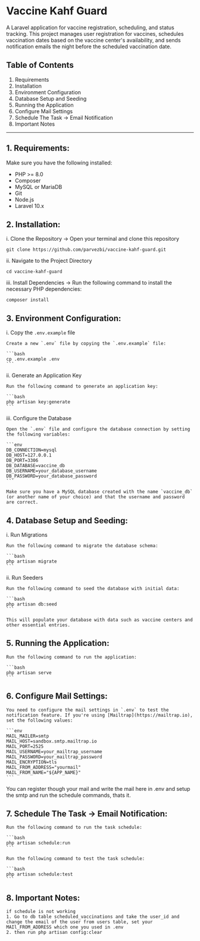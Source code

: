 # Vaccine Kahf Guard

A Laravel application for vaccine registration, scheduling, and status tracking. This project manages user registration for vaccines, schedules vaccination dates based on the vaccine center's availability, and sends notification emails the night before the scheduled vaccination date.

## Table of Contents

1. Requirements
2. Installation
3. Environment Configuration
4. Database Setup and Seeding
5. Running the Application
6. Configure Mail Settings
7. Schedule The Task -> Email Notification
8. Important Notes

---

## 1. **Requirements**:

Make sure you have the following installed:

- PHP >= 8.0
- Composer
- MySQL or MariaDB
- Git
- Node.js
- Laravel 10.x

## 2. **Installation**:

i. Clone the Repository -> Open your terminal and clone this repository

    git clone https://github.com/parvezbi/vaccine-kahf-guard.git


ii. Navigate to the Project Directory

    cd vaccine-kahf-guard

iii. Install Dependencies -> Run the following command to install the necessary PHP dependencies:

    composer install

## 3. **Environment Configuration**:

i. Copy the `.env.example` file

    Create a new `.env` file by copying the `.env.example` file:

    ```bash
    cp .env.example .env
    ```

ii. Generate an Application Key

    Run the following command to generate an application key:

    ```bash
    php artisan key:generate
    ```

iii. Configure the Database

    Open the `.env` file and configure the database connection by setting the following variables:

    ```env
    DB_CONNECTION=mysql
    DB_HOST=127.0.0.1
    DB_PORT=3306
    DB_DATABASE=vaccine_db
    DB_USERNAME=your_database_username
    DB_PASSWORD=your_database_password
    ```

    Make sure you have a MySQL database created with the name `vaccine_db` (or another name of your choice) and that the username and password are correct.

## 4. **Database Setup and Seeding**:

i. Run Migrations

    Run the following command to migrate the database schema:

    ```bash
    php artisan migrate
    ```

ii. Run Seeders

    Run the following command to seed the database with initial data:

    ```bash
    php artisan db:seed
    ```

    This will populate your database with data such as vaccine centers and other essential entries.

## 5. **Running the Application**:

    Run the following command to run the application:

    ```bash
    php artisan serve
    ```

## 6. **Configure Mail Settings**:

    You need to configure the mail settings in `.env` to test the notification feature. If you're using [Mailtrap](https://mailtrap.io), set the following values:

    ```env
    MAIL_MAILER=smtp
    MAIL_HOST=sandbox.smtp.mailtrap.io
    MAIL_PORT=2525
    MAIL_USERNAME=your_mailtrap_username
    MAIL_PASSWORD=your_mailtrap_password
    MAIL_ENCRYPTION=tls
    MAIL_FROM_ADDRESS="yourmail"
    MAIL_FROM_NAME="${APP_NAME}"
    ```

   You can register though your mail and write the mail here in .env and setup the smtp and run the schedule commands, thats it.

## 7. **Schedule The Task -> Email Notification**:

    Run the following command to run the task schedule:

    ```bash
    php artisan schedule:run
    ```

    Run the following command to test the task schedule:

    ```bash
    php artisan schedule:test
    ```

## 8. **Important Notes**:
	if schedule is not working
	1. Go to db table scheduled_vaccinations and take the user_id and change the email of the user from users table, set your MAIl_FROM_ADDRESS which one you used in .env
	2. then run php artisan config:clear

